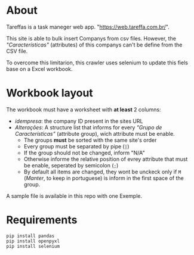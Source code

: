 # About

Tareffas is a task maneger web app. "https://web.tareffa.com.br/".

This site is able to bulk insert Companys from csv files. However, the _"Características"_ (attributes) of this companys can't be define from the CSV file.

To overcome this limitarion, this crawler uses selenium to update this fiels base on a Excel workbook.

# Workbook layout

The workbook must have a worksheet with **at least** 2 columns:
* _idempresa_:  the company ID present in the sites URL
* _Alterações_: A structure list that informs for every _"Grupo de Características"_ (attribute group), wich attribute must be enable.
    * The groups **must** be sorted with the same site's order
    * Every group must be separated by pipe (```|```)
    * If the group should not be changed, inform "N/A"
    * Otherwise informe the relative position of evrey attribute that must be enable, seperated by semicolon (```;```)
    * By default all items are changed, they wont be unckeck only if ```M``` (_Manter_, to keep in portuguese) is inform in the first space of the group.

A sample file is available in this repo with one Exemple.

# Requirements
```
pip install pandas
pip install openpyxl
pip install selenium
```